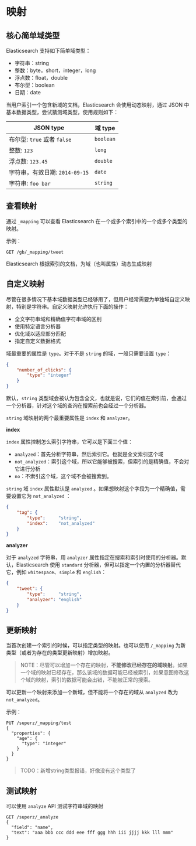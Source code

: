 # 映射

## 核心简单域类型

Elasticsearch 支持如下简单域类型：

- 字符串：string
- 整数：byte，short，integer，long
- 浮点数：float，double
- 布尔型：boolean
- 日期：date

当用户索引一个包含新域的文档，Elasticsearch 会使用动态映射，通过 JSON 中基本数据类型，尝试猜测域类型，使用规则如下：

| **JSON type**                  | **域 type** |
| ------------------------------ | ----------- |
| 布尔型: `true` 或者 `false`    | `boolean`   |
| 整数: `123`                    | `long`      |
| 浮点数: `123.45`               | `double`    |
| 字符串，有效日期: `2014-09-15` | `date`      |
| 字符串: `foo bar`              | `string`    |

## 查看映射

通过 `_mapping` 可以查看 Elasticsearch 在一个或多个索引中的一个或多个类型的映射。

示例：

```http
GET /gb/_mapping/tweet
```

Elasticsearch 根据索引的文档，为域（也叫属性）动态生成映射

## 自定义映射

尽管在很多情况下基本域数据类型已经够用了，但用户经常需要为单独域自定义映射，特别是字符串。自定义映射允许执行下面的操作：

- 全文字符串域和精确值字符串域的区别
- 使用特定语言分析器
- 优化域以适应部分匹配
- 指定自定义数据格式

域最重要的属性是 `type`。对于不是 `string` 的域，一般只需要设置 `type`：

```json
{
    "number_of_clicks": {
        "type": "integer"
    }
}
```

默认，`string` 类型域会被认为包含全文，也就是说，它们的值在索引前，会通过一个分析器，针对这个域的查询在搜索前也会经过一个分析器。

`string` 域映射的两个最重要属性是 `index` 和 `analyzer`。

**index**

`index` 属性控制怎么索引字符串，它可以是下面三个值：

- `analyzed`：首先分析字符串，然后索引它。也就是全文索引这个域
- `not_analyzed`：索引这个域，所以它能够被搜索，但索引的是精确值，不会对它进行分析
- `no`：不索引这个域，这个域不会被搜索到。

`string` 域 `index` 属性默认是 `analyzed` 。如果想映射这个字段为一个精确值，需要设置它为 `not_analyzed` ：

```json
{
    "tag": {
        "type":     "string",
        "index":    "not_analyzed"
    }
}
```

**analyzer**

对于 `analyzed` 字符串，用 `analyzer` 属性指定在搜索和索引时使用的分析器。默认，Elasticsearch 使用 `standard` 分析器，但可以指定一个内置的分析器替代它，例如 `whitespace`、`simple` 和 `english`：

```json
{
    "tweet": {
        "type":     "string",
        "analyzer": "english"
    }
}
```

## 更新映射

当首次创建一个索引的时候，可以指定类型的映射。也可以使用 `/_mapping` 为新类型（或者为存在的类型更新映射）增加映射。

> NOTE：尽管可以增加一个存在的映射，**不能修改已经存在的域映射**。如果一个域的映射已经存在，那么该域的数据可能已经被索引，如果意图修改这个域的映射，索引的数据可能会出错，不能被正常的搜索。

可以更新一个映射来添加一个新域，但不能将一个存在的域从 `analyzed` 改为 `not_analyzed`。

示例：

```http
PUT /superz/_mapping/test
{
  "properties": {
    "age": {
      "type": "integer"
    }
  }
}
```

> TODO：新增string类型报错，好像没有这个类型了

## 测试映射

可以使用 `analyze` API 测试字符串域的映射

```http
GET /superz/_analyze
{
  "field": "name",
  "text": "aaa bbb ccc ddd eee fff ggg hhh iii jjjj kkk lll mmm"
}
```

